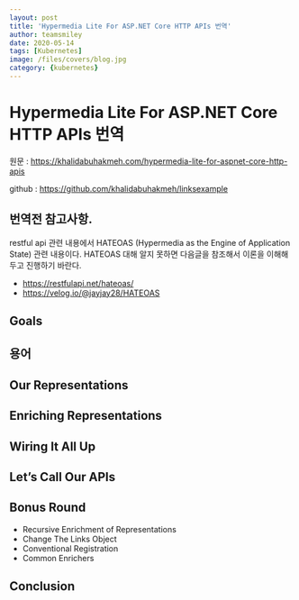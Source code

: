 ```yaml
---
layout: post
title: 'Hypermedia Lite For ASP.NET Core HTTP APIs 번역' 
author: teamsmiley
date: 2020-05-14
tags: [Kubernetes]
image: /files/covers/blog.jpg
category: {kubernetes}
---
```


# Hypermedia Lite For ASP.NET Core HTTP APIs 번역

원문 : <https://khalidabuhakmeh.com/hypermedia-lite-for-aspnet-core-http-apis>

github : <https://github.com/khalidabuhakmeh/linksexample>

## 번역전 참고사항. 

restful api 관련 내용에서 HATEOAS (Hypermedia as the Engine of Application State) 관련 내용이다. HATEOAS 대해 알지 못하면 다음글을 참조해서 이론을 이해해두고 진행하기 바란다.

* <https://restfulapi.net/hateoas/>
* <https://velog.io/@jayjay28/HATEOAS>

## Goals

## 용어 

## Our Representations

## Enriching Representations

## Wiring It All Up

## Let’s Call Our APIs

## Bonus Round
* Recursive Enrichment of Representations
* Change The Links Object
* Conventional Registration
* Common Enrichers

## Conclusion

